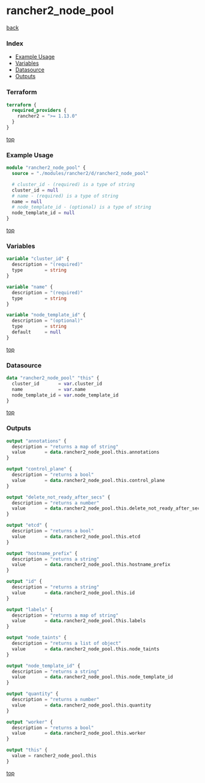 # rancher2_node_pool

[back](../rancher2.md)

### Index

- [Example Usage](#example-usage)
- [Variables](#variables)
- [Datasource](#datasource)
- [Outputs](#outputs)

### Terraform

```terraform
terraform {
  required_providers {
    rancher2 = ">= 1.13.0"
  }
}
```

[top](#index)

### Example Usage

```terraform
module "rancher2_node_pool" {
  source = "./modules/rancher2/d/rancher2_node_pool"

  # cluster_id - (required) is a type of string
  cluster_id = null
  # name - (required) is a type of string
  name = null
  # node_template_id - (optional) is a type of string
  node_template_id = null
}
```

[top](#index)

### Variables

```terraform
variable "cluster_id" {
  description = "(required)"
  type        = string
}

variable "name" {
  description = "(required)"
  type        = string
}

variable "node_template_id" {
  description = "(optional)"
  type        = string
  default     = null
}
```

[top](#index)

### Datasource

```terraform
data "rancher2_node_pool" "this" {
  cluster_id       = var.cluster_id
  name             = var.name
  node_template_id = var.node_template_id
}
```

[top](#index)

### Outputs

```terraform
output "annotations" {
  description = "returns a map of string"
  value       = data.rancher2_node_pool.this.annotations
}

output "control_plane" {
  description = "returns a bool"
  value       = data.rancher2_node_pool.this.control_plane
}

output "delete_not_ready_after_secs" {
  description = "returns a number"
  value       = data.rancher2_node_pool.this.delete_not_ready_after_secs
}

output "etcd" {
  description = "returns a bool"
  value       = data.rancher2_node_pool.this.etcd
}

output "hostname_prefix" {
  description = "returns a string"
  value       = data.rancher2_node_pool.this.hostname_prefix
}

output "id" {
  description = "returns a string"
  value       = data.rancher2_node_pool.this.id
}

output "labels" {
  description = "returns a map of string"
  value       = data.rancher2_node_pool.this.labels
}

output "node_taints" {
  description = "returns a list of object"
  value       = data.rancher2_node_pool.this.node_taints
}

output "node_template_id" {
  description = "returns a string"
  value       = data.rancher2_node_pool.this.node_template_id
}

output "quantity" {
  description = "returns a number"
  value       = data.rancher2_node_pool.this.quantity
}

output "worker" {
  description = "returns a bool"
  value       = data.rancher2_node_pool.this.worker
}

output "this" {
  value = rancher2_node_pool.this
}
```

[top](#index)